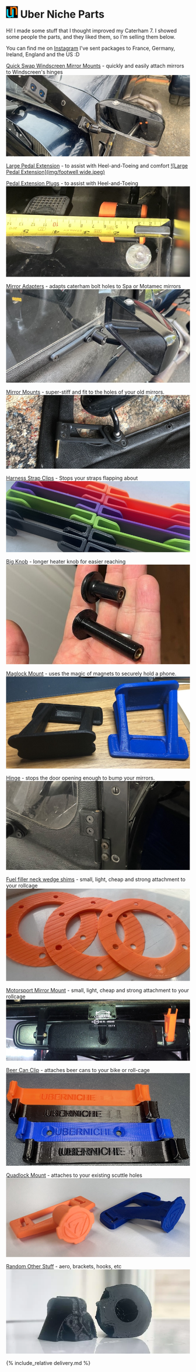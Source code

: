 # ![Logo](logo-32.png) Uber Niche Parts

Hi! I made some stuff that I thought improved my Caterham 7. I showed some people the parts, and they liked them, so I'm selling them below. 

You can find me on [Instagram](https://www.instagram.com/uber.niche/)
I've sent packages to France, Germany, Ireland, England and the US :D

[Quick Swap Windscreen Mirror Mounts](/quick-swap-mirror-mounts) - quickly and easily attach mirrors to Windscreen's hinges
[![Quick Swap Windscreen Mirror Mounts](img/quick-swap-title.jpg)](/quick-swap-mirror-mounts)

[Large Pedal Extension](/large-pedals) - to assist with Heel-and-Toeing and comfort
[![Large Pedal Extension](img/footwell wide.jpeg)](/large-pedals)

[Pedal Extension Plugs](/pedals) - to assist with Heel-and-Toeing
[![Pedal Extension Plugs](img/measure-s3.jpeg)](/pedals)

[Mirror Adapters](/caterham-spa-adapters) - adapts caterham bolt holes to Spa or Motamec mirrors
[![Mirror Adapters](img/adapter-fitted.jpeg)](/caterham-spa-adapters)

[Mirror Mounts](/mirror-mounts) - super-stiff and fit to the holes of your old mirrors.
[![Mirror Mounts](img/shallow.jpeg)](/mirror-mounts)

[Harness Strap Clips](/harness-strap-clips) - Stops your straps flapping about
[![Harness Strap Clips](img/multicolour-strap.jpeg)](/harness-strap-clips)

[Big Knob](/big-knob) - longer heater knob for easier reaching
[![Big Knob](img/big-knob.jpeg)](/big-knob)

[Maglock Mount](/maglock) - uses the magic of magnets to securely hold a phone.
[![Maglock Mount](img/maglock.jpeg)](/maglock)

[Hinge](/door-limit-hinge) - stops the door opening enough to bump your mirrors.
[![Hinge](img/hinge-short.jpeg)](/door-limit-hinge)

[Fuel filler neck wedge shims](/fuel-neck-shim) - small, light, cheap and strong attachment to your rollcage
[![Fuel filler neck wedge shims](img/fuel-shim.jpeg)](/fuel-neck-shim)

[Motorsport Mirror Mount](/momimo) - small, light, cheap and strong attachment to your rollcage
[![Motorsport Mirror Mount](img/momimo.jpeg)](/momimo)

[Beer Can Clip](/jamaican-bacon) - attaches beer cans to your bike or roll-cage
[![Beer Can Clip](img/bacon.jpg)](/jamaican-bacon)

[Quadlock Mount](/quadlock) - attaches to your existing scuttle holes
[![Quadlock Mount](img/quad-v2-front.jpeg)](/quadlock)

[Random Other Stuff](/other-stuff) - aero, brackets, hooks, etc
[![Random Other Stuff](img/darth.webp)](/other-stuff)

{% include_relative delivery.md %}